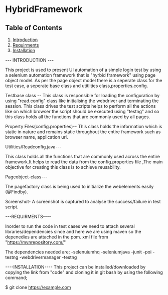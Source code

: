 # HybridFramework
## Table of Contents
1. [Introduction](#introduction)
2. [Requirments](#requirments)
3. [Installation](#installation)

--- INTRODUCTION ---

This project is used to present UI automation of a simple login test by using a selenium automation framework that is "hyrbid framework" using page object model. As 
per the page object model there is a seperate class for the test case, a seperate base class and utitlities class,properties.config.

Testbase class -- 
This class is responsible for loading the configuration by using "read.config" class like initialising the webdriver and terminating the session. This class drives 
the test scripts helps to perform all the actions like on which browser the script should be executed using "testng" and so this class holds all the functions that 
are commonly used by all pages.

Property Files(config.properties)-- 
This class holds the information which is static in nature and remains static throughout the entire framework such as browser name, application url.

Utilities/Readconfig.java--- 

This class holds all the functions that are commonly used across the entire framework.It helps to read the data from the config.properties file ,The main objective 
for creating this class is to achieve reusability.

Pageobject-class--- 

The pagefactory class is being used to initialize the webelements easily (@Findby).

Screenshot- 
A screenshot is captured to analyse the success/failure in test script.


---REQUIRMENTS----

Inorder to run the code in test cases we need to attach several libraries/dependencies since and here we are using maven so the depenedies are attached in the pom.
xml file from "https://mvnrepository.com/"

The dependencies needed are;
-selenuiumhq
-seleniumjava
-junit
-poi
-testng
-webdrivermanager
-testng


----INSTALLATION----
This project can be installed/downloaded by copying the link from "code" and cloning it in git bash by using the following command;

$ git clone https://example.com
